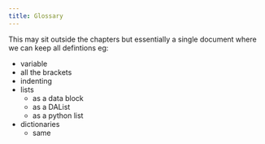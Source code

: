```yaml
---
title: Glossary
---
```

This may sit outside the chapters but essentially a single document where we can keep all defintions eg:

- variable
- all the brackets
- indenting
- lists
  - as a data block
  - as a DAList
  - as a python list
- dictionaries
  - same